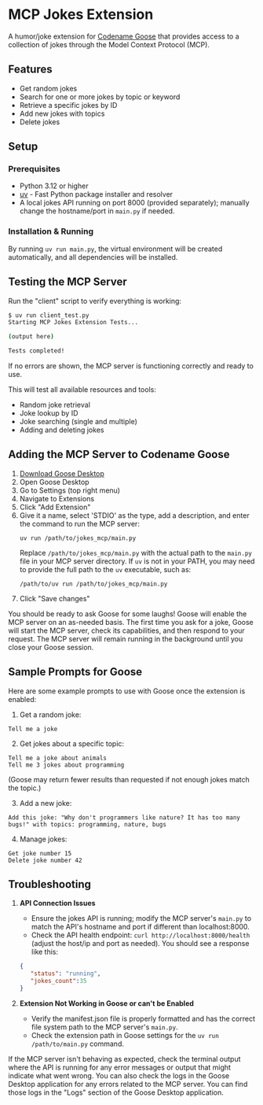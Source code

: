 # MCP Jokes Extension

A humor/joke extension for [Codename Goose](https://block.github.io/goose) that provides access to a collection of jokes through the Model Context Protocol (MCP).

## Features

- Get random jokes
- Search for one or more jokes by topic or keyword
- Retrieve a specific jokes by ID
- Add new jokes with topics
- Delete jokes

## Setup

### Prerequisites

- Python 3.12 or higher
- [uv](https://github.com/astral-sh/uv) - Fast Python package installer and resolver
- A local jokes API running on port 8000 (provided separately); manually change the hostname/port in `main.py` if needed.

### Installation & Running

By running `uv run main.py`, the virtual environment will be created automatically, and all dependencies will be installed.

## Testing the MCP Server

Run the "client" script to verify everything is working:

```bash
$ uv run client_test.py
Starting MCP Jokes Extension Tests...

(output here)

Tests completed!
```

If no errors are shown, the MCP server is functioning correctly and ready to use.

This will test all available resources and tools:
- Random joke retrieval
- Joke lookup by ID
- Joke searching (single and multiple)
- Adding and deleting jokes

## Adding the MCP Server to Codename Goose

1. [Download Goose Desktop](https://block.github.io/goose/docs/getting-started/installation)
1. Open Goose Desktop
1. Go to Settings (top right menu)
1. Navigate to Extensions
1. Click "Add Extension"
1. Give it a name, select 'STDIO' as the type, add a description, and enter the command to run the MCP server:
   ```
   uv run /path/to/jokes_mcp/main.py
   ```
   Replace `/path/to/jokes_mcp/main.py` with the actual path to the `main.py` file in your MCP server directory.
   If `uv` is not in your PATH, you may need to provide the full path to the `uv` executable, such as:
   ```
   /path/to/uv run /path/to/jokes_mcp/main.py
   ```
1. Click "Save changes"

You should be ready to ask Goose for some laughs! Goose will enable the MCP server on an as-needed basis. The first time you ask for a joke, Goose will start the MCP server, check its capabilities, and then respond to your request. The MCP server will remain running in the background until you close your Goose session.

## Sample Prompts for Goose

Here are some example prompts to use with Goose once the extension is enabled:

1. Get a random joke:
```
Tell me a joke
```

2. Get jokes about a specific topic:
```
Tell me a joke about animals
Tell me 3 jokes about programming
```
(Goose may return fewer results than requested if not enough jokes match the topic.)


3. Add a new joke:
```
Add this joke: "Why don't programmers like nature? It has too many bugs!" with topics: programming, nature, bugs
```

4. Manage jokes:
```
Get joke number 15
Delete joke number 42
```

## Troubleshooting

1. **API Connection Issues**
   - Ensure the jokes API is running; modify the MCP server's `main.py` to match the API's hostname and port if different than localhost:8000.
   - Check the API health endpoint: `curl http://localhost:8000/health` (adjust the host/ip and port as needed). You should see a response like this:
   ```json
   {
      "status": "running",
      "jokes_count":35
   }
   ```

2. **Extension Not Working in Goose or can't be Enabled**
   - Verify the manifest.json file is properly formatted and has the correct file system path to the MCP server's `main.py`.
   - Check the extension path in Goose settings for the `uv run /path/to/main.py` command.


If the MCP server isn't behaving as expected, check the terminal output where the API is running for any error messages or output that might indicate what went wrong. You can also check the logs in the Goose Desktop application for any errors related to the MCP server. You can find those logs in the "Logs" section of the Goose Desktop application.

